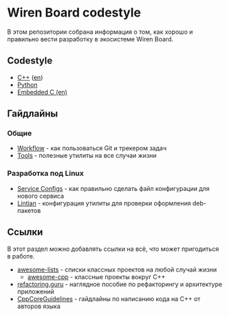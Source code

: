 Wiren Board codestyle
=====================

В этом репозитории собрана информация о том, как хорошо и правильно вести разработку
в экосистеме Wiren Board.

Codestyle
---------

  * [C++](./C++.ru.md) ([en](./C++.en.md))
  * [Python](./python.ru.md)
  * [Embedded C (en)](./embedded_c.en.md)

Гайдлайны
---------

### Общие

  * [Workflow](./workflow.md) - как пользоваться Git и трекером задач
  * [Tools](./tools.md) - полезные утилиты на все случаи жизни

### Разработка под Linux

  * [Service Configs](./guidelines/service-configs.md) - как правильно сделать файл конфигурации для нового сервиса
  * [Lintian](./lintian.md) - конфигурация утилиты для проверки оформления deb-пакетов

Ссылки
------

В этот раздел можно добавлять ссылки на всё, что может пригодиться в работе.

  * [awesome-lists](https://awesome.re/) - списки классных проектов на любой случай жизни
    * [awesome-cpp](https://github.com/fffaraz/awesome-cpp) - классные проекты вокруг С++
  * [refactoring.guru](https://refactoring.guru/) - наглядное пособие по рефакторингу и архитектуре приложений
  * [CppCoreGuidelines](https://isocpp.github.io/CppCoreGuidelines/CppCoreGuidelines) - гайдлайны по написанию кода на С++ от авторов языка
